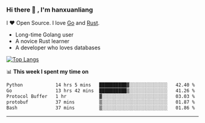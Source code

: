 ### Hi there 👋 , I'm hanxuanliang

<!--
**hanxuanliang/hanxuanliang** is a ✨ _special_ ✨ repository because its `README.md` (this file) appears on your GitHub profile.

Here are some ideas to get you started:

- 🔭 I’m currently working on ...
- 🌱 I’m currently learning ...
- 👯 I’m looking to collaborate on ...
- 🤔 I’m looking for help with ...
- 💬 Ask me about ...
- 📫 How to reach me: ...
- 😄 Pronouns: ...
- ⚡ Fun fact: ...
-->
I ❤ Open Source. I love [Go](https://golang.org) and [Rust](https://www.rust-lang.org/zh-CN/).

* Long-time Golang user
* A novice Rust learner
* A developer who loves databases

[![Top Langs](https://github-readme-stats.vercel.app/api?username=hanxuanliang&show_icons=true&count_private=true&line_height=40)](https://github.com/anuraghazra/github-readme-stats)

📊 **This week I spent my time on**
<!--START_SECTION:waka-->

```txt
Python            14 hrs 5 mins   ██████████▓░░░░░░░░░░░░░░   42.40 %
Go                13 hrs 42 mins  ██████████▒░░░░░░░░░░░░░░   41.26 %
Protocol Buffer   1 hr            ▓░░░░░░░░░░░░░░░░░░░░░░░░   03.03 %
protobuf          37 mins         ▒░░░░░░░░░░░░░░░░░░░░░░░░   01.87 %
Bash              37 mins         ▒░░░░░░░░░░░░░░░░░░░░░░░░   01.86 %
```

<!--END_SECTION:waka-->

***
